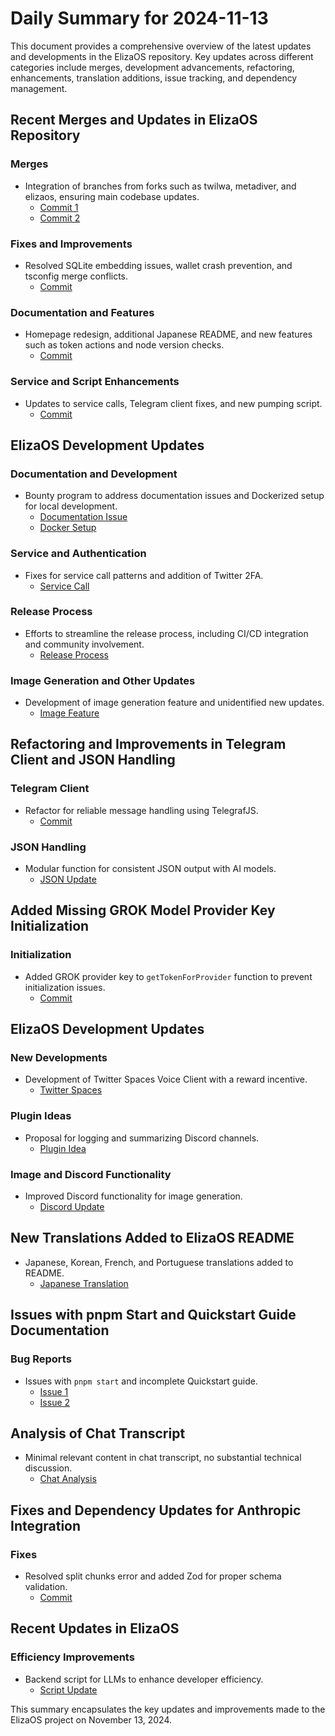# Daily Summary for 2024-11-13

This document provides a comprehensive overview of the latest updates and developments in the ElizaOS repository. Key updates across different categories include merges, development advancements, refactoring, enhancements, translation additions, issue tracking, and dependency management.

## Recent Merges and Updates in ElizaOS Repository

### Merges
- Integration of branches from forks such as twilwa, metadiver, and elizaos, ensuring main codebase updates.
  - [Commit 1](https://github.com/elizaOS/eliza/commit/a4b22e297be58a65c022aa5ce9b8e99500065041)
  - [Commit 2](https://github.com/elizaOS/eliza/commit/3b5f276473c67a8e6fdb3cb8b50b30c6cef03977)

### Fixes and Improvements
- Resolved SQLite embedding issues, wallet crash prevention, and tsconfig merge conflicts.
  - [Commit](https://github.com/elizaOS/eliza/commit/193e5e7ba8fc87d3da2fd796a49a32420e1595cf)

### Documentation and Features
- Homepage redesign, additional Japanese README, and new features such as token actions and node version checks.
  - [Commit](https://github.com/elizaOS/eliza/commit/e5aff16dc7f61abcb04293c7ed7e211c98277efa)

### Service and Script Enhancements
- Updates to service calls, Telegram client fixes, and new pumping script.
  - [Commit](https://github.com/elizaOS/eliza/commit/69495d4445bbcd57f80880593cf31441865f8873)

## ElizaOS Development Updates

### Documentation and Development
- Bounty program to address documentation issues and Dockerized setup for local development.
  - [Documentation Issue](https://github.com/elizaOS/eliza/issues/298)
  - [Docker Setup](https://github.com/elizaOS/eliza/pull/293)

### Service and Authentication
- Fixes for service call patterns and addition of Twitter 2FA.
  - [Service Call](https://github.com/elizaOS/eliza/commit/681ccfad3f95447eaf81c53bfda88f0a771e5ba9)

### Release Process
- Efforts to streamline the release process, including CI/CD integration and community involvement.
  - [Release Process](https://github.com/elizaOS/eliza/issues/317)

### Image Generation and Other Updates
- Development of image generation feature and unidentified new updates.
  - [Image Feature](https://github.com/elizaOS/eliza/pull/316)

## Refactoring and Improvements in Telegram Client and JSON Handling

### Telegram Client
- Refactor for reliable message handling using TelegrafJS.
  - [Commit](https://github.com/elizaOS/eliza/commit/e235713aa81d18987646c46e8a9bec7adf49b099)

### JSON Handling
- Modular function for consistent JSON output with AI models.
  - [JSON Update](https://github.com/elizaOS/eliza/commit/e9d03e73d1b77224d02cbcf18925be881fa1ea3e)

## Added Missing GROK Model Provider Key Initialization

### Initialization
- Added GROK provider key to `getTokenForProvider` function to prevent initialization issues.
  - [Commit](https://github.com/elizaOS/eliza/commit/8af71708f048de8514e822bc956e93c5ec663d63)

## ElizaOS Development Updates

### New Developments
- Development of Twitter Spaces Voice Client with a reward incentive.
  - [Twitter Spaces](https://github.com/elizaOS/eliza/issues/301)

### Plugin Ideas
- Proposal for logging and summarizing Discord channels.
  - [Plugin Idea](https://github.com/elizaOS/eliza/issues/318)

### Image and Discord Functionality
- Improved Discord functionality for image generation.
  - [Discord Update](https://github.com/elizaOS/eliza/commit/1b0d5fe451a803fea480afa6be464805ff4fa2bc)

## New Translations Added to ElizaOS README

- Japanese, Korean, French, and Portuguese translations added to README.
  - [Japanese Translation](https://github.com/elizaOS/eliza/commit/70095828f62a4999d05d29deee90a044e154cce7)

## Issues with pnpm Start and Quickstart Guide Documentation

### Bug Reports
- Issues with `pnpm start` and incomplete Quickstart guide.
  - [Issue 1](https://github.com/elizaOS/eliza/issues/288)
  - [Issue 2](https://github.com/elizaOS/eliza/issues/284)

## Analysis of Chat Transcript

- Minimal relevant content in chat transcript, no substantial technical discussion.
  - [Chat Analysis](https://discord.com/channels/1253563208833433701/1326603270893867064)

## Fixes and Dependency Updates for Anthropic Integration

### Fixes
- Resolved split chunks error and added Zod for proper schema validation.
  - [Commit](https://github.com/elizaOS/eliza/commit/1260b33d4db17f182ca9c3ba6852675f206b279e)

## Recent Updates in ElizaOS

### Efficiency Improvements
- Backend script for LLMs to enhance developer efficiency.
  - [Script Update](https://github.com/elizaOS/eliza/pull/282)

This summary encapsulates the key updates and improvements made to the ElizaOS project on November 13, 2024.
